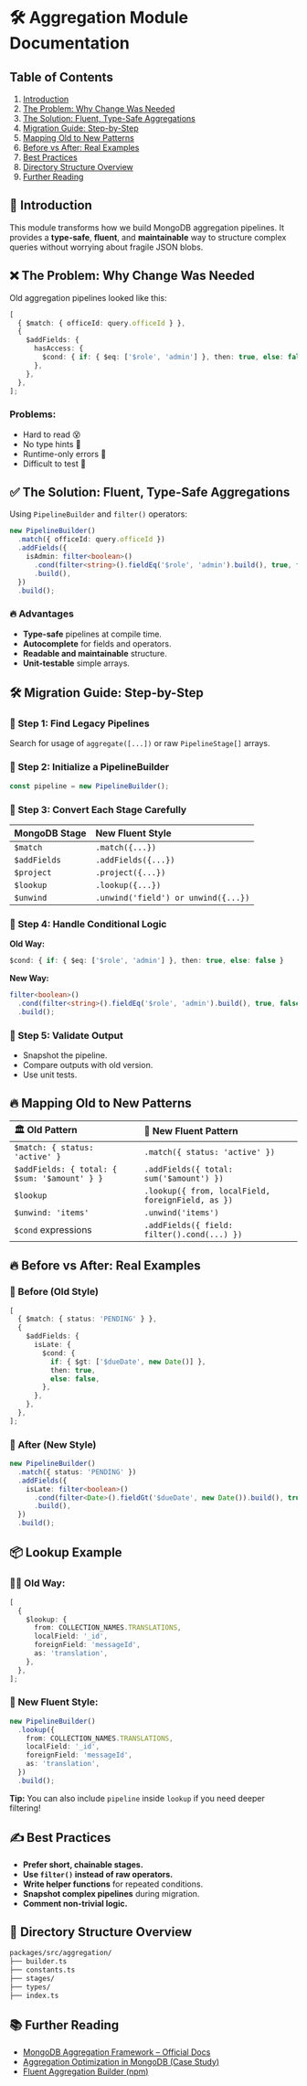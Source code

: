 # 🛠 Aggregation Module Documentation

## Table of Contents

1. [Introduction](#introduction)
2. [The Problem: Why Change Was Needed](#problem)
3. [The Solution: Fluent, Type-Safe Aggregations](#solution)
4. [Migration Guide: Step-by-Step](#migration)
5. [Mapping Old to New Patterns](#mapping)
6. [Before vs After: Real Examples](#examples)
7. [Best Practices](#best-practices)
8. [Directory Structure Overview](#structure)
9. [Further Reading](#further-reading)

## 📖 Introduction <a name="introduction"></a>

This module transforms how we build MongoDB aggregation pipelines. It provides a **type-safe**, **fluent**, and **maintainable** way to structure complex queries without worrying about fragile JSON blobs.

## ❌ The Problem: Why Change Was Needed <a name="problem"></a>

Old aggregation pipelines looked like this:

```ts
[
  { $match: { officeId: query.officeId } },
  {
    $addFields: {
      hasAccess: {
        $cond: { if: { $eq: ['$role', 'admin'] }, then: true, else: false },
      },
    },
  },
];
```

### Problems:

- Hard to read 😵
- No type hints 🧩
- Runtime-only errors 🚨
- Difficult to test 🧪

## ✅ The Solution: Fluent, Type-Safe Aggregations <a name="solution"></a>

Using `PipelineBuilder` and `filter()` operators:

```ts
new PipelineBuilder()
  .match({ officeId: query.officeId })
  .addFields({
    isAdmin: filter<boolean>()
      .cond(filter<string>().fieldEq('$role', 'admin').build(), true, false)
      .build(),
  })
  .build();
```

### 🔥 Advantages

- **Type-safe** pipelines at compile time.
- **Autocomplete** for fields and operators.
- **Readable and maintainable** structure.
- **Unit-testable** simple arrays.

## 🛠 Migration Guide: Step-by-Step <a name="migration"></a>

### 🔹 Step 1: Find Legacy Pipelines

Search for usage of `aggregate([...])` or raw `PipelineStage[]` arrays.

### 🔹 Step 2: Initialize a PipelineBuilder

```ts
const pipeline = new PipelineBuilder();
```

### 🔹 Step 3: Convert Each Stage Carefully

| MongoDB Stage | New Fluent Style                    |
| :------------ | :---------------------------------- |
| `$match`      | `.match({...})`                     |
| `$addFields`  | `.addFields({...})`                 |
| `$project`    | `.project({...})`                   |
| `$lookup`     | `.lookup({...})`                    |
| `$unwind`     | `.unwind('field') or unwind({...})` |

### 🔹 Step 4: Handle Conditional Logic

**Old Way:**

```ts
$cond: { if: { $eq: ['$role', 'admin'] }, then: true, else: false }
```

**New Way:**

```ts
filter<boolean>()
  .cond(filter<string>().fieldEq('$role', 'admin').build(), true, false)
  .build();
```

### 🔹 Step 5: Validate Output

- Snapshot the pipeline.
- Compare outputs with old version.
- Use unit tests.

## 🔥 Mapping Old to New Patterns <a name="mapping"></a>

| 🏛️ Old Pattern                               | 🚀 New Fluent Pattern                             |
| :------------------------------------------- | :------------------------------------------------ |
| `$match: { status: 'active' }`               | `.match({ status: 'active' })`                    |
| `$addFields: { total: { $sum: '$amount' } }` | `.addFields({ total: sum('$amount') })`           |
| `$lookup`                                    | `.lookup({ from, localField, foreignField, as })` |
| `$unwind: 'items'`                           | `.unwind('items')`                                |
| `$cond` expressions                          | `.addFields({ field: filter().cond(...) })`       |

## 🔥 Before vs After: Real Examples <a name="examples"></a>

### 🛑 Before (Old Style)

```ts
[
  { $match: { status: 'PENDING' } },
  {
    $addFields: {
      isLate: {
        $cond: {
          if: { $gt: ['$dueDate', new Date()] },
          then: true,
          else: false,
        },
      },
    },
  },
];
```

### 🚀 After (New Style)

```ts
new PipelineBuilder()
  .match({ status: 'PENDING' })
  .addFields({
    isLate: filter<boolean>()
      .cond(filter<Date>().fieldGt('$dueDate', new Date()).build(), true, false)
      .build(),
  })
  .build();
```

## 📦 Lookup Example <a name="lookup-example"></a>

### 👩‍💻 Old Way:

```ts
[
  {
    $lookup: {
      from: COLLECTION_NAMES.TRANSLATIONS,
      localField: '_id',
      foreignField: 'messageId',
      as: 'translation',
    },
  },
];
```

### 🚀 New Fluent Style:

```ts
new PipelineBuilder()
  .lookup({
    from: COLLECTION_NAMES.TRANSLATIONS,
    localField: '_id',
    foreignField: 'messageId',
    as: 'translation',
  })
  .build();
```

**Tip:** You can also include `pipeline` inside `lookup` if you need deeper filtering!

## ✍️ Best Practices <a name="best-practices"></a>

- **Prefer short, chainable stages.**
- **Use `filter()` instead of raw operators.**
- **Write helper functions** for repeated conditions.
- **Snapshot complex pipelines** during migration.
- **Comment non-trivial logic.**

## 📂 Directory Structure Overview <a name="structure"></a>

```bash
packages/src/aggregation/
├── builder.ts
├── constants.ts
├── stages/
├── types/
├── index.ts
```

## 📚 Further Reading <a name="further-reading"></a>

- [MongoDB Aggregation Framework – Official Docs](https://www.mongodb.com/docs/manual/aggregation/)
- [Aggregation Optimization in MongoDB (Case Study)](https://medium.com/mongodb/aggregation-optimization-in-mongodb-a-case-study-from-the-field-part-1-15aec13fe1bc)
- [Fluent Aggregation Builder (npm)](https://www.npmjs.com/package/mongodb-aggregation-builder)
